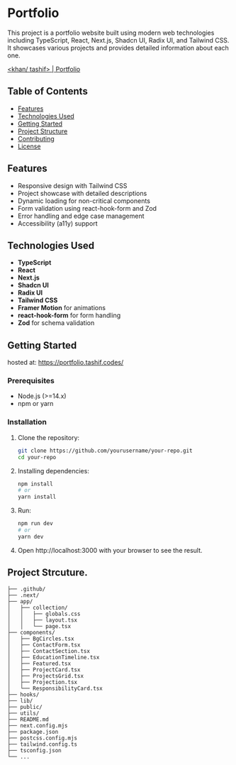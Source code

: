 # Portfolio

This project is a portfolio website built using modern web technologies including TypeScript, React, Next.js, Shadcn UI, Radix UI, and Tailwind CSS. It showcases various projects and provides detailed information about each one.

[<khan/ tashif> | Portfolio](https://portfolio.tashif.codes/)

## Table of Contents

- [Features](#features)
- [Technologies Used](#technologies-used)
- [Getting Started](#getting-started)
- [Project Structure](#project-structure)
- [Contributing](#contributing)
- [License](#license)

## Features

- Responsive design with Tailwind CSS
- Project showcase with detailed descriptions
- Dynamic loading for non-critical components
- Form validation using react-hook-form and Zod
- Error handling and edge case management
- Accessibility (a11y) support

## Technologies Used

- **TypeScript**
- **React**
- **Next.js**
- **Shadcn UI**
- **Radix UI**
- **Tailwind CSS**
- **Framer Motion** for animations
- **react-hook-form** for form handling
- **Zod** for schema validation

## Getting Started

hosted at: https://portfolio.tashif.codes/

### Prerequisites

- Node.js (>=14.x)
- npm or yarn

### Installation

1. Clone the repository:
   ```sh
   git clone https://github.com/yourusername/your-repo.git
   cd your-repo
   ```
2. Installing dependencies:
   ```sh
   npm install
   # or
   yarn install
   ```
3. Run:
   ```sh
   npm run dev
   # or
   yarn dev
   ```
4. Open http://localhost:3000 with your browser to see the result.

## Project Strcuture.

```
├── .github/
├── .next/
├── app/
│   ├── collection/
│   │   ├── globals.css
│   │   ├── layout.tsx
│   │   └── page.tsx
├── components/
│   ├── BgCircles.tsx
│   ├── ContactForm.tsx
│   ├── ContactSection.tsx
│   ├── EducationTimeline.tsx
│   ├── Featured.tsx
│   ├── ProjectCard.tsx
│   ├── ProjectsGrid.tsx
│   ├── Projection.tsx
│   └── ResponsibilityCard.tsx
├── hooks/
├── lib/
├── public/
├── utils/
├── README.md
├── next.config.mjs
├── package.json
├── postcss.config.mjs
├── tailwind.config.ts
├── tsconfig.json
└── ...
```
